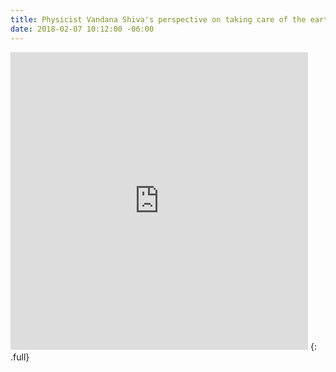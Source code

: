 ```yaml
---
title: Physicist Vandana Shiva's perspective on taking care of the earth
date: 2018-02-07 10:12:00 -06:00
---
```


<iframe src="https://www.facebook.com/plugins/video.php?href=https%3A%2F%2Fwww.facebook.com%2Fplaygroundenglish%2Fvideos%2F609794979353836%2F&show_text=0&width=476" width="476" height="476" style="border:none;overflow:hidden" scrolling="no" frameborder="0" allowTransparency="true" allowFullScreen="true"></iframe> 
{: .full}